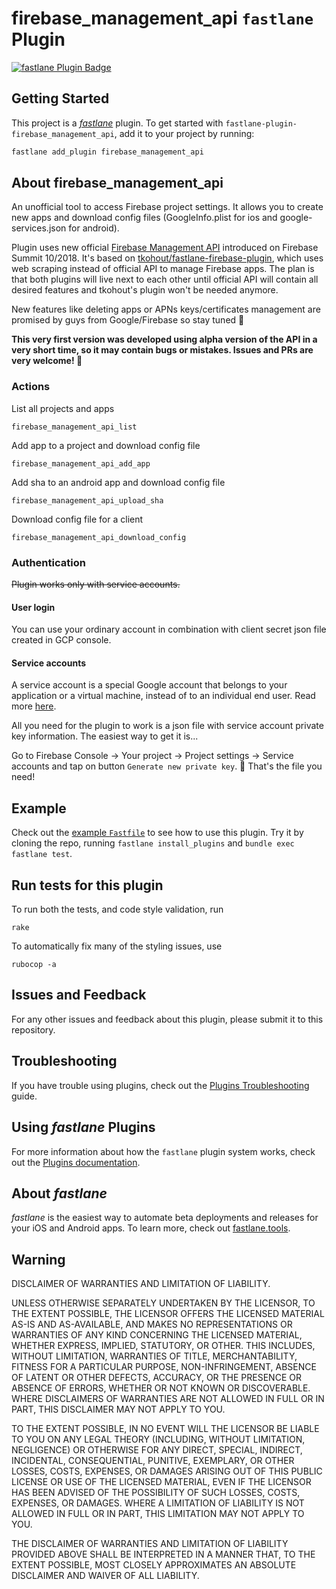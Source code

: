 # firebase_management_api `fastlane` Plugin

[![fastlane Plugin Badge](https://rawcdn.githack.com/fastlane/fastlane/master/fastlane/assets/plugin-badge.svg)](https://rubygems.org/gems/fastlane-plugin-firebase_management_api)

## Getting Started

This project is a [_fastlane_](https://github.com/fastlane/fastlane) plugin. To get started with `fastlane-plugin-firebase_management_api`, add it to your project by running:

```bash
fastlane add_plugin firebase_management_api
```

## About firebase_management_api

An unofficial tool to access Firebase project settings. It allows you to create new apps and download config files (GoogleInfo.plist for ios and google-services.json for android).

Plugin uses new official [Firebase Management API](https://firebase.google.com/docs/projects/api/reference/rest/) introduced on Firebase Summit 10/2018. It's based on [tkohout/fastlane-firebase-plugin](https://github.com/tkohout/fastlane-firebase-plugin), which uses web scraping instead of official API to manage Firebase apps. The plan is that both plugins will live next to each other until official API will contain all desired features and tkohout's plugin won't be needed anymore.

New features like deleting apps or APNs keys/certificates management are promised by guys from Google/Firebase so stay tuned 🤙

**This very first version was developed using alpha version of the API in a very short time, so it may contain bugs or mistakes. Issues and PRs are very welcome! 🤗**

### Actions

List all projects and apps

```
firebase_management_api_list
```

Add app to a project and download config file

```
firebase_management_api_add_app
```

Add sha to an android app and download config file

```
firebase_management_api_upload_sha
```

Download config file for a client

```
firebase_management_api_download_config
```

### Authentication

~~Plugin works only with service accounts.~~

#### User login

You can use your ordinary account in combination with client secret json file created in GCP console.

#### Service accounts

A service account is a special Google account that belongs to your application or a virtual machine, instead of to an individual end user. Read more [here](https://cloud.google.com/iam/docs/service-accounts).

All you need for the plugin to work is a json file with service account private key information. The easiest way to get it is...

Go to Firebase Console -> Your project -> Project settings -> Service accounts and tap on button `Generate new private key`. 🎉 That's the file you need!

## Example

Check out the [example `Fastfile`](fastlane/Fastfile) to see how to use this plugin. Try it by cloning the repo, running `fastlane install_plugins` and `bundle exec fastlane test`.

## Run tests for this plugin

To run both the tests, and code style validation, run

```
rake
```

To automatically fix many of the styling issues, use

```
rubocop -a
```

## Issues and Feedback

For any other issues and feedback about this plugin, please submit it to this repository.

## Troubleshooting

If you have trouble using plugins, check out the [Plugins Troubleshooting](https://docs.fastlane.tools/plugins/plugins-troubleshooting/) guide.

## Using _fastlane_ Plugins

For more information about how the `fastlane` plugin system works, check out the [Plugins documentation](https://docs.fastlane.tools/plugins/create-plugin/).

## About _fastlane_

_fastlane_ is the easiest way to automate beta deployments and releases for your iOS and Android apps. To learn more, check out [fastlane.tools](https://fastlane.tools).

## Warning

DISCLAIMER OF WARRANTIES AND LIMITATION OF LIABILITY.

UNLESS OTHERWISE SEPARATELY UNDERTAKEN BY THE LICENSOR, TO THE EXTENT POSSIBLE, THE LICENSOR OFFERS THE LICENSED MATERIAL AS-IS AND AS-AVAILABLE, AND MAKES NO REPRESENTATIONS OR WARRANTIES OF ANY KIND CONCERNING THE LICENSED MATERIAL, WHETHER EXPRESS, IMPLIED, STATUTORY, OR OTHER. THIS INCLUDES, WITHOUT LIMITATION, WARRANTIES OF TITLE, MERCHANTABILITY, FITNESS FOR A PARTICULAR PURPOSE, NON-INFRINGEMENT, ABSENCE OF LATENT OR OTHER DEFECTS, ACCURACY, OR THE PRESENCE OR ABSENCE OF ERRORS, WHETHER OR NOT KNOWN OR DISCOVERABLE. WHERE DISCLAIMERS OF WARRANTIES ARE NOT ALLOWED IN FULL OR IN PART, THIS DISCLAIMER MAY NOT APPLY TO YOU.

TO THE EXTENT POSSIBLE, IN NO EVENT WILL THE LICENSOR BE LIABLE TO YOU ON ANY LEGAL THEORY (INCLUDING, WITHOUT LIMITATION, NEGLIGENCE) OR OTHERWISE FOR ANY DIRECT, SPECIAL, INDIRECT, INCIDENTAL, CONSEQUENTIAL, PUNITIVE, EXEMPLARY, OR OTHER LOSSES, COSTS, EXPENSES, OR DAMAGES ARISING OUT OF THIS PUBLIC LICENSE OR USE OF THE LICENSED MATERIAL, EVEN IF THE LICENSOR HAS BEEN ADVISED OF THE POSSIBILITY OF SUCH LOSSES, COSTS, EXPENSES, OR DAMAGES. WHERE A LIMITATION OF LIABILITY IS NOT ALLOWED IN FULL OR IN PART, THIS LIMITATION MAY NOT APPLY TO YOU.

THE DISCLAIMER OF WARRANTIES AND LIMITATION OF LIABILITY PROVIDED ABOVE SHALL BE INTERPRETED IN A MANNER THAT, TO THE EXTENT POSSIBLE, MOST CLOSELY APPROXIMATES AN ABSOLUTE DISCLAIMER AND WAIVER OF ALL LIABILITY.
